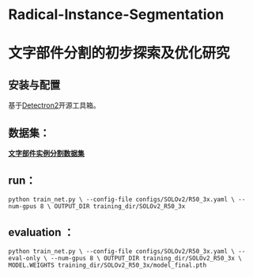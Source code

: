 # Radical-Instance-Segmentation

# 文字部件分割的初步探索及优化研究

## 安装与配置
基于[Detectron2](https://github.com/facebookresearch/detectron2)开源工具箱。

## 数据集：
[**文字部件实例分割数据集**](https://github.com/Liutingjin/Radical-Instance-Segmentation/releases/download/datasets/radical2coco.zip)

## run：
`python train_net.py \
    --config-file configs/SOLOv2/R50_3x.yaml \
    --num-gpus 8 \
    OUTPUT_DIR training_dir/SOLOv2_R50_3x`
## evaluation ：
`python train_net.py \
    --config-file configs/SOLOv2/R50_3x.yaml \
    --eval-only \
    --num-gpus 8 \
    OUTPUT_DIR training_dir/SOLOv2_R50_3x \
    MODEL.WEIGHTS training_dir/SOLOv2_R50_3x/model_final.pth`
